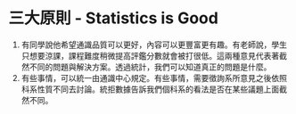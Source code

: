 # 三大原則 - Statistics is Good

1. 有同學說他希望通識品質可以更好，內容可以更豐富更有趣。有老師說，學生只想要涼課，課程難度稍微提高評鑑分數就會被打很低。這兩種意見代表著截然不同的問題與解決方案。透過統計，我們可以知道真正的問題是什麼。
2. 有些事情，可以統一由通識中心規定。有些事情，需要徵詢系所意見之後依照科系性質不同去討論。統拒數據告訴我們個科系的看法是否在某些議題上面截然不同。
